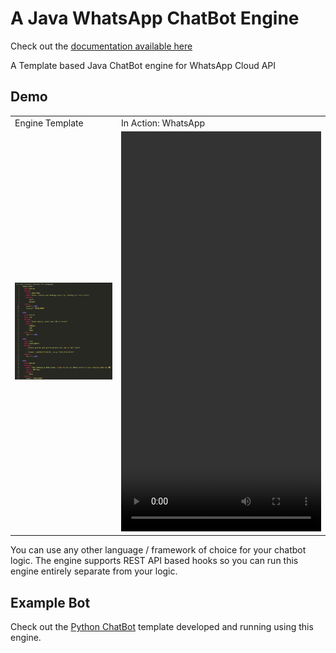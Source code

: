 # A Java WhatsApp ChatBot Engine

Check out the [documentation available here](https://docs.page/donnc/jawce)

A Template based Java ChatBot engine for WhatsApp Cloud API

## Demo
<table>
   <tr>
      <td> Engine Template</td>
      <td> In Action: WhatsApp</td>
   </tr>
   <tr>
      <td><img width="320" src="/docs/assets/templates.png"></td>
      <td><video width="320" height="640" src="https://github.com/DonnC/jawce/assets/47761288/f1c9754e-5f29-455e-ba57-54cf7338286b"></td>
   </tr>
</table>

You can use any other language / framework of choice for your chatbot logic. The engine supports REST API based hooks so you can run this engine entirely separate from your logic.


## Example Bot
Check out the [Python ChatBot](https://github.com/DonnC/py-jawce-chatbot) template developed and running using this engine.
